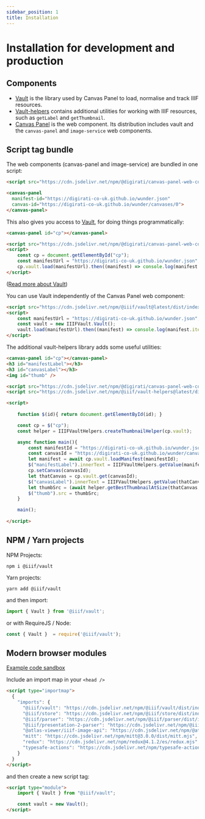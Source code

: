 ```yaml
---
sidebar_position: 1
title: Installation
---
```


# Installation for development and production

## Components

* [Vault](https://github.com/IIIF-Commons/vault) is the library used by Canvas Panel to load, normalise and track IIIF resources. 
* [Vault-helpers](https://github.com/IIIF-Commons/vault-helpers/) contains additional utilities for working with IIIF resources, such as `getLabel` and `getThumbnail`.
* [Canvas Panel](https://github.com/digirati-co-uk/iiif-canvas-panel) is the web component. Its distribution includes vault and the `canvas-panel` and `image-service` web components.

## Script tag bundle
    
The web components (canvas-panel and image-service) are bundled in one script: 

```html
<script src="https://cdn.jsdelivr.net/npm/@digirati/canvas-panel-web-components@latest"></script>

<canvas-panel
  manifest-id="https://digirati-co-uk.github.io/wunder.json"
  canvas-id="https://digirati-co-uk.github.io/wunder/canvases/0">
</canvas-panel>
```

This also gives you access to [Vault](vault), for doing things programmatically:

```html
<canvas-panel id="cp"></canvas-panel>

<script src="https://cdn.jsdelivr.net/npm/@digirati/canvas-panel-web-components@latest"></script>
<script>  
    const cp = document.getElementById("cp");
    const manifestUrl = "https://digirati-co-uk.github.io/wunder.json";
    cp.vault.load(manifestUrl).then((manifest) => console.log(manifest.items.length));
</script>  
```

([Read more about Vault](vault))

You can use Vault independently of the Canvas Panel web component:

```html
<script src="https://cdn.jsdelivr.net/npm/@iiif/vault@latest/dist/index.umd.js"></script>
<script>  
    const manifestUrl = "https://digirati-co-uk.github.io/wunder.json";
    const vault = new IIIFVault.Vault();
    vault.load(manifestUrl).then((manifest) => console.log(manifest.items.length));
</script>  
```

The additional vault-helpers library adds some useful utilities:

```html
<canvas-panel id="cp"></canvas-panel>
<h3 id="manifestLabel"></h3>
<h3 id="canvasLabel"></h3>
<img id="thumb" />

<script src="https://cdn.jsdelivr.net/npm/@digirati/canvas-panel-web-components@latest"></script>
<script src="https://cdn.jsdelivr.net/npm/@iiif/vault-helpers@latest/dist/index.umd.js"></script>

<script>  
    
    function $(id){ return document.getElementById(id); }

    const cp = $("cp");
    const helper = IIIFVaultHelpers.createThumbnailHelper(cp.vault);

    async function main(){
        const manifestId = "https://digirati-co-uk.github.io/wunder.json";
        const canvasId = "https://digirati-co-uk.github.io/wunder/canvases/1";
        let manifest = await cp.vault.loadManifest(manifestId);
        $("manifestLabel").innerText = IIIFVaultHelpers.getValue(manifest.label);
        cp.setCanvas(canvasId);
        let thatCanvas = cp.vault.get(canvasId);
        $("canvasLabel").innerText = IIIFVaultHelpers.getValue(thatCanvas.label);
        let thumbSrc = (await helper.getBestThumbnailAtSize(thatCanvas, 200)).best.id;
        $("thumb").src = thumbSrc;
    }

    main();
    
</script>  
```


## NPM / Yarn projects

NPM Projects:
```
npm i @iiif/vault
```

Yarn projects:
```
yarn add @iiif/vault
```

and then import:
```js
import { Vault } from '@iiif/vault';
```
or with RequireJS / Node:
```js
const { Vault }  = require('@iiif/vault');
```


## Modern browser modules
[Example code sandbox](https://codesandbox.io/s/vault-vanilla-g5mzq?file=/index.html:1363-1368)

Include an import map in your `<head />`
```html
<script type="importmap">
  {
    "imports": {
      "@iiif/vault": "https://cdn.jsdelivr.net/npm/@iiif/vault/dist/index.es.js",
      "@iiif/store": "https://cdn.jsdelivr.net/npm/@iiif/store/dist/index.es.js",
      "@iiif/parser": "https://cdn.jsdelivr.net/npm/@iiif/parser/dist/index.es.js",
      "@iiif/presentation-2-parser": "https://cdn.jsdelivr.net/npm/@iiif/presentation-2-parser/dist/index.es.js",
      "@atlas-viewer/iiif-image-api": "https://cdn.jsdelivr.net/npm/@atlas-viewer/iiif-image-api/dist/index.es.js",
      "mitt": "https://cdn.jsdelivr.net/npm/mitt@3.0.0/dist/mitt.mjs",
      "redux": "https://cdn.jsdelivr.net/npm/redux@4.1.2/es/redux.mjs",
      "typesafe-actions": "https://cdn.jsdelivr.net/npm/typesafe-actions@5.1.0/dist/typesafe-actions.es.production.js"
    }
  }
</script>
```
and then create a new script tag:
```html
<script type="module">
    import { Vault } from "@iiif/vault";

    const vault = new Vault();
</script>
```
